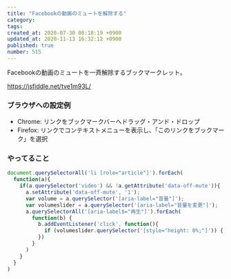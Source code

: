 ```yaml
---
title: "Facebookの動画のミュートを解除する"
category: 
tags: 
created_at: 2020-07-30 08:18:19 +0900
updated_at: 2020-11-13 16:32:12 +0900
published: true
number: 515
---
```


Facebookの動画のミュートを一斉解除するブックマークレット。

https://jsfiddle.net/tve1m93L/


### ブラウザへの設定例

- Chrome: リンクをブックマークバーへドラッグ・アンド・ドロップ
- Firefox: リンクでコンテキストメニューを表示し、「このリンクをブックマーク」を選択


### やってること

```javascript
document.querySelectorAll('li [role="article"]').forEach(
  function(a){
    if(a.querySelector('video') && !a.getAttribute('data-off-mute')){
      a.setAttribute('data-off-mute', '1');
      var volume = a.querySelector('[aria-label="音量"]');
      var volumeslider = a.querySelector('[aria-label="音量を変更"]');
      a.querySelectorAll('[aria-label$="再生"]').forEach(
        function(b) {
          b.addEventListener('click', function(){
            if (volumeslider.querySelector('[style="height: 0%;"]')) { volume.click() } 
          })
        }
      )
    }
  }
)
```
